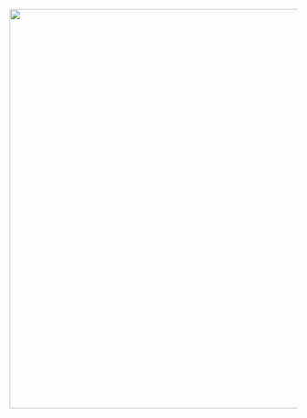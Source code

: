 

<br/> 
<div align="center">
<img src="https://i.giphy.com/media/kspVl6FzbdblOMKRmM/giphy.webp" align="center" height="" width="700" />

</div>  
  
<br/> 
<br/>  


<br/>  


<br/>  

  

<br/>  


<br />

